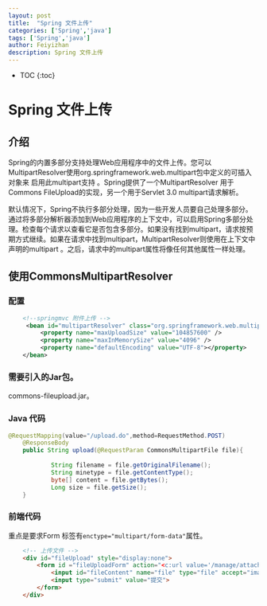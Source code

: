 ```yaml
---
layout: post
title:  "Spring 文件上传"
categories: ['Spring','java']
tags: ['Spring','java']
author: Feiyizhan
description: Spring 文件上传
---
```

* TOC
{:toc}

# Spring 文件上传


## 介绍
Spring的内置多部分支持处理Web应用程序中的文件上传。您可以MultipartResolver使用org.springframework.web.multipart包中定义的可插入对象来 启用此multipart支持 。Spring提供了一个MultipartResolver 用于Commons FileUpload的实现，另一个用于Servlet 3.0 multipart请求解析。

默认情况下，Spring不执行多部分处理，因为一些开发人员要自己处理多部分。通过将多部分解析器添加到Web应用程序的上下文中，可以启用Spring多部分处理。检查每个请求以查看它是否包含多部分。如果没有找到multipart，请求按预期方式继续。如果在请求中找到multipart，MultipartResolver则使用在上下文中声明的multipart 。之后，请求中的multipart属性将像任何其他属性一样处理。

## 使用CommonsMultipartResolver

### 配置
```xml
	<!--springmvc 附件上传 -->
	 <bean id="multipartResolver" class="org.springframework.web.multipart.commons.CommonsMultipartResolver">
         <property name="maxUploadSize" value="104857600" />
         <property name="maxInMemorySize" value="4096" />
         <property name="defaultEncoding" value="UTF-8"></property>
    </bean>
```

### 需要引入的Jar包。
 commons-fileupload.jar。
 
###  Java 代码
```java
@RequestMapping(value="/upload.do",method=RequestMethod.POST)
	@ResponseBody
	public String upload(@RequestParam CommonsMultipartFile file){
		
            String filename = file.getOriginalFilename();
			String minetype = file.getContentType();
			byte[] content = file.getBytes();
			Long size = file.getSize();
	}

```



### 前端代码
重点是要求Form 标签有`enctype="multipart/form-data"`属性。
```html
	<!-- 上传文件 -->
	<div id="fileUpload" style="display:none">
		<form id ="fileUploadForm" action="<c:url value='/manage/attachment_file/upload.do'/>" enctype="multipart/form-data" method="post" >
			<input id="fileContent" name="file" type="file" accept="image/*">
			<input type="submit" value="提交">
		</form>
	</div>
```


